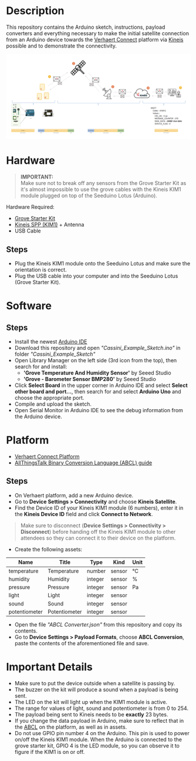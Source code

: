 # Description
This repository contains the Arduino sketch, instructions, payload converters and everything necessary to make the initial satellite connection from an Arduino device towards the [Verhaert Connect](https://verhaert.allthingstalk.com) platform via [Kineis](https://www.kineis.com) possible and to demonstrate the connectivity.  

![image_1](Extras/image_1.png)

# Hardware

> **IMPORTANT:**  
> Make sure not to break off any sensors from the Grove Starter Kit as it's almost impossible to use the grove cables with the Kineis KIM1 module plugged on top of the Seeduino Lotus (Arduino).

Hardware Required:
- [Grove Starter Kit](https://wiki.seeedstudio.com/Grove-Beginner-Kit-For-Arduino/)
- [Kineis SPP (KIM1)](https://www.kineis.com/en/space_priority_program/) + Antenna
- USB Cable

## Steps
- Plug the Kineis KIM1 module onto the Seeduino Lotus and make sure the orientation is correct.
- Plug the USB cable into your computer and into the Seeduino Lotus (Grove Starter Kit).

# Software

## Steps
- Install the newest [Arduino IDE](https://www.arduino.cc/en/software)
- Download this repository and open *"Cassini_Example_Sketch.ino"* in folder *"Cassini_Example_Sketch"*
- Open Library Manager on the left side (3rd icon from the top), then search for and install:
    - **'Grove Temperature And Humidity Sensor'** by Seeed Studio
    - **'Grove - Barometer Sensor BMP280'** by Seeed Studio
- Click **Select Board** in the upper corner in Arduino IDE and select **Select other board and port...**, then search for and select **Arduino Uno** and choose the appropriate port.
- Compile and upload the sketch.
- Open Serial Monitor in Arduino IDE to see the debug information from the Arduino device.

# Platform
- [Verhaert Connect Platform](https://verhaert.allthingstalk.com)  
- [AllThingsTalk Binary Conversion Language (ABCL) guide](https://docs.allthingstalk.com/developers/custom-payload-conversion/)

## Steps
- On Verhaert platform, add a new Arduino device.
- Go to **Device Settings > Connectivity** and choose **Kineis Satellite**.
- Find the Device ID of your Kineis KIM1 module (6 numbers), enter it in the **Kineis Device ID** field and click **Connect to Network**.
> Make sure to disconnect (**Device Settings > Connectivity > Disconnect**) before handing off the Kineis KIM1 module to other attendees so they can connect it to their device on the platform.
- Create the following assets:

| Name | Title | Type   | Kind   | Unit |
|-------|-------|--------|--------|------|
| temperature | Temperature | number | sensor | °C |
| humidity | Humidity | integer | sensor | % |
| pressure | Pressure | integer | sensor | Pa |
| light | Light | integer | sensor | |
| sound | Sound | integer | sensor | |
| potentiometer | Potentiometer | integer | sensor | |

- Open the file *"ABCL Converter.json"* from this repository and copy its contents.
- Go to **Device Settings > Payload Formats**, choose **ABCL Conversion**, paste the contents of the aforementioned file and save.

# Important Details
- Make sure to put the device outside when a satellite is passing by.
- The buzzer on the kit will produce a sound when a payload is being sent.
- The LED on the kit will light up when the KIM1 module is active.
- The range for values of light, sound and potentiometer is from 0 to 254.
- The payload being sent to Kineis needs to be **exactly** 23 bytes.
- If you change the data payload in Arduino, make sure to reflect that in the [ABCL](https://docs.allthingstalk.com/developers/custom-payload-conversion/) on the platform, as well as in assets.
- Do not use GPIO pin number 4 on the Arduino. This pin is used to power on/off the Kineis KIM1 module. When the Arduino is connected to the grove starter kit, GPIO 4 is the LED module, so you can observe it to figure if the KIM1 is on or off.